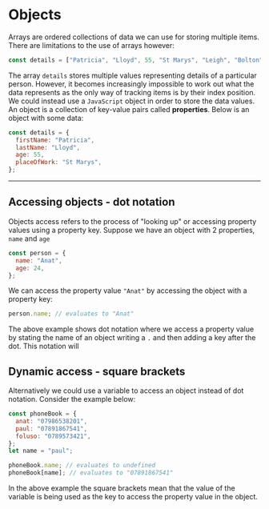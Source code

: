 # Objects

Arrays are ordered collections of data we can use for storing multiple items. There are limitations to the use of arrays however:

```js
const details = ["Patricia", "Lloyd", 55, "St Marys", "Leigh", "Bolton"];
```

The array `details` stores multiple values representing details of a particular person. However, it becomes increasingly impossible to work out what the data represents as the only way of tracking items is by their index position.
We could instead use a `JavaScript` object in order to store the data values. An object is a collection of key-value pairs called **properties**. Below is an object with some data:

```js
const details = {
  firstName: "Patricia",
  lastName: "Lloyd",
  age: 55,
  placeOfWork: "St Marys",
};
```

---

## Accessing objects - dot notation

Objects access refers to the process of "looking up" or accessing property values using a property key. Suppose we have an object with 2 properties, `name` and `age`

```js
const person = {
  name: "Anat",
  age: 24,
};
```

We can access the property value `"Anat"` by accessing the object with a property key:

```js
person.name; // evaluates to "Anat"
```

The above example shows dot notation where we access a property value by stating the name of an object writing a `.` and then adding a key after the dot. This notation will

## Dynamic access - square brackets

Alternatively we could use a variable to access an object instead of dot notation. Consider the example below:

```js
const phoneBook = {
  anat: "07986538201",
  paul: "07891867541",
  foluso: "0789573421",
};
let name = "paul";

phoneBook.name; // evaluates to undefined
phoneBook[name]; // evaluates to "07891867541"
```

In the above example the square brackets mean that the value of the variable is being used as the key to access the property value in the object.
